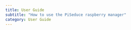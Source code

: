 ```yaml
---
title: User Guide
subtitle: "How to use the PiSeduce raspberry manager"
category: User Guide
---
```


